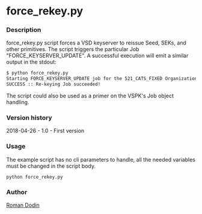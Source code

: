 force_rekey.py
===============================================
### Description ###

force_rekey.py script forces a VSD keyserver to reissue Seed, SEKs, and other primitives. The script triggers the particular Job "FORCE_KEYSERVER_UPDATE". A successful execution will emit a similar output in the stdout:
```bash
$ python force_rekey.py
Starting FORCE_KEYSERVER_UPDATE job for the 521_CATS_FIXED Organization
SUCCESS :: Re-keying Job succeeded!
```

The script could also be used as a primer on the VSPK's Job object handling.

### Version history ###
2018-04-26 - 1.0 - First version

### Usage ###
The example script has no cli parameters to handle, all the needed variables must be changed in the script body.
```
python force_rekey.py
```

### Author ###
[Roman Dodin](dodin.roman@gmail.com)
